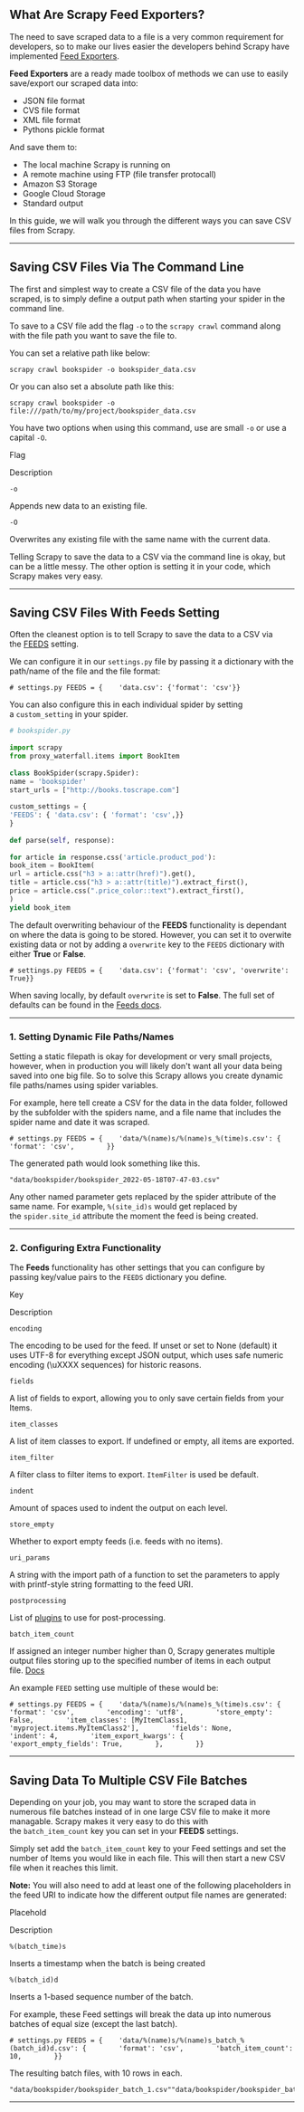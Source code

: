 ## What Are Scrapy Feed Exporters?[​](https://scrapeops.io/python-scrapy-playbook/scrapy-save-csv-files/#what-are-scrapy-feed-exporters "Direct link to heading")

The need to save scraped data to a file is a very common requirement for developers, so to make our lives easier the developers behind Scrapy have implemented [Feed Exporters](https://docs.scrapy.org/en/latest/topics/feed-exports.html).

**Feed Exporters** are a ready made toolbox of methods we can use to easily save/export our scraped data into:

-   JSON file format
-   CVS file format
-   XML file format
-   Pythons pickle format

And save them to:

-   The local machine Scrapy is running on
-   A remote machine using FTP (file transfer protocall)
-   Amazon S3 Storage
-   Google Cloud Storage
-   Standard output

In this guide, we will walk you through the different ways you can save CSV files from Scrapy.

---

## Saving CSV Files Via The Command Line[​](https://scrapeops.io/python-scrapy-playbook/scrapy-save-csv-files/#saving-csv-files-via-the-command-line "Direct link to heading")

The first and simplest way to create a CSV file of the data you have scraped, is to simply define a output path when starting your spider in the command line.

To save to a CSV file add the flag `-o` to the `scrapy crawl` command along with the file path you want to save the file to.

You can set a relative path like below:

```
scrapy crawl bookspider -o bookspider_data.csv
```

Or you can also set a absolute path like this:

```
scrapy crawl bookspider -o file:///path/to/my/project/bookspider_data.csv
```

You have two options when using this command, use are small `-o` or use a capital `-O`.

Flag

Description

`-o`

Appends new data to an existing file.

`-O`

Overwrites any existing file with the same name with the current data.

Telling Scrapy to save the data to a CSV via the command line is okay, but can be a little messy. The other option is setting it in your code, which Scrapy makes very easy.

---

## Saving CSV Files With Feeds Setting[​](https://scrapeops.io/python-scrapy-playbook/scrapy-save-csv-files/#saving-csv-files-with-feeds-setting "Direct link to heading")

Often the cleanest option is to tell Scrapy to save the data to a CSV via the [FEEDS](https://docs.scrapy.org/en/stable/topics/feed-exports.html#feeds) setting.

We can configure it in our `settings.py` file by passing it a dictionary with the path/name of the file and the file format:

```
# settings.py FEEDS = {    'data.csv': {'format': 'csv'}}
```

You can also configure this in each individual spider by setting a `custom_setting` in your spider.

```python
# bookspider.py  
  
import scrapy  
from proxy_waterfall.items import BookItem  
  
class BookSpider(scrapy.Spider):  
name = 'bookspider'  
start_urls = ["http://books.toscrape.com"]  
  
custom_settings = {  
'FEEDS': { 'data.csv': { 'format': 'csv',}}  
}  
  
def parse(self, response):  
  
for article in response.css('article.product_pod'):  
book_item = BookItem(  
url = article.css("h3 > a::attr(href)").get(),  
title = article.css("h3 > a::attr(title)").extract_first(),  
price = article.css(".price_color::text").extract_first(),  
)  
yield book_item
```

The default overwriting behaviour of the **FEEDS** functionality is dependant on where the data is going to be stored. However, you can set it to overwite existing data or not by adding a `overwrite` key to the `FEEDS` dictionary with either **True** or **False**.

```
# settings.py FEEDS = {    'data.csv': {'format': 'csv', 'overwrite': True}}
```

When saving locally, by default `overwrite` is set to **False**. The full set of defaults can be found in the [Feeds docs](https://docs.scrapy.org/en/stable/topics/feed-exports.html#feeds).

---

### 1. Setting Dynamic File Paths/Names[​](https://scrapeops.io/python-scrapy-playbook/scrapy-save-csv-files/#1-setting-dynamic-file-pathsnames "Direct link to heading")

Setting a static filepath is okay for development or very small projects, however, when in production you will likely don't want all your data being saved into one big file. So to solve this Scrapy allows you create dynamic file paths/names using spider variables.

For example, here tell create a CSV for the data in the data folder, followed by the subfolder with the spiders name, and a file name that includes the spider name and date it was scraped.

```
# settings.py FEEDS = {    'data/%(name)s/%(name)s_%(time)s.csv': {        'format': 'csv',        }}
```

The generated path would look something like this.

```
"data/bookspider/bookspider_2022-05-18T07-47-03.csv"
```

Any other named parameter gets replaced by the spider attribute of the same name. For example, `%(site_id)s` would get replaced by the `spider.site_id` attribute the moment the feed is being created.

---

### 2. Configuring Extra Functionality[​](https://scrapeops.io/python-scrapy-playbook/scrapy-save-csv-files/#2-configuring-extra-functionality "Direct link to heading")

The **Feeds** functionality has other settings that you can configure by passing key/value pairs to the `FEEDS` dictionary you define.

Key

Description

`encoding`

The encoding to be used for the feed. If unset or set to None (default) it uses UTF-8 for everything except JSON output, which uses safe numeric encoding (\uXXXX sequences) for historic reasons.

`fields`

A list of fields to export, allowing you to only save certain fields from your Items.

`item_classes`

A list of item classes to export. If undefined or empty, all items are exported.

`item_filter`

A filter class to filter items to export. `ItemFilter` is used be default.

`indent`

Amount of spaces used to indent the output on each level.

`store_empty`

Whether to export empty feeds (i.e. feeds with no items).

`uri_params`

A string with the import path of a function to set the parameters to apply with printf-style string formatting to the feed URI.

`postprocessing`

List of [plugins](https://docs.scrapy.org/en/stable/topics/feed-exports.html#post-processing) to use for post-processing.

`batch_item_count`

If assigned an integer number higher than 0, Scrapy generates multiple output files storing up to the specified number of items in each output file. [Docs](https://docs.scrapy.org/en/stable/topics/feed-exports.html#feed-export-batch-item-count)

An example `FEED` setting use multiple of these would be:

```
# settings.py FEEDS = {    'data/%(name)s/%(name)s_%(time)s.csv': {        'format': 'csv',        'encoding': 'utf8',        'store_empty': False,        'item_classes': [MyItemClass1, 'myproject.items.MyItemClass2'],        'fields': None,        'indent': 4,        'item_export_kwargs': {           'export_empty_fields': True,        },        }}
```

---

## Saving Data To Multiple CSV File Batches[​](https://scrapeops.io/python-scrapy-playbook/scrapy-save-csv-files/#saving-data-to-multiple-csv-file-batches "Direct link to heading")

Depending on your job, you may want to store the scraped data in numerous file batches instead of in one large CSV file to make it more managable. Scrapy makes it very easy to do this with the `batch_item_count` key you can set in your **FEEDS** settings.

Simply set add the `batch_item_count` key to your Feed settings and set the number of Items you would like in each file. This will then start a new CSV file when it reaches this limit.

**Note:** You will also need to add at least one of the following placeholders in the feed URI to indicate how the different output file names are generated:

Placehold

Description

`%(batch_time)s`

Inserts a timestamp when the batch is being created

`%(batch_id)d`

Inserts a 1-based sequence number of the batch.

For example, these Feed settings will break the data up into numerous batches of equal size (except the last batch).

```
# settings.py FEEDS = {    'data/%(name)s/%(name)s_batch_%(batch_id)d.csv': {        'format': 'csv',        'batch_item_count': 10,        }}
```

The resulting batch files, with 10 rows in each.

```
"data/bookspider/bookspider_batch_1.csv""data/bookspider/bookspider_batch_2.csv""data/bookspider/bookspider_batch_3.csv""data/bookspider/bookspider_batch_4.csv""data/bookspider/bookspider_batch_5.csv""data/bookspider/bookspider_batch_6.csv"
```

---